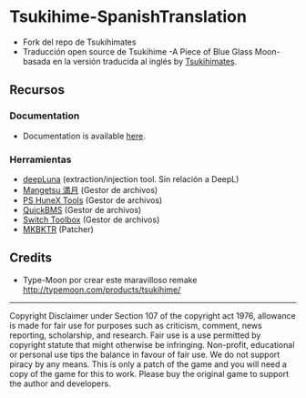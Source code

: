 # Tsukihime-SpanishTranslation
* Fork del repo de Tsukihimates
* Traducción open source de Tsukihime -A Piece of Blue Glass Moon- basada en la versión traducida al inglés by [Tsukihimates](https://twitter.com/tsukihimates).


## Recursos
### Documentation
* Documentation is available [here](https://sites.google.com/view/tsukihimates/home).

### Herramientas
* [deepLuna](https://github.com/Hakanaou/deepLuna) (extraction/injection tool. Sin relación a DeepL)
* [Mangetsu 満月](https://github.com/rschlaikjer/mangetsu) (Gestor de archivos)
* [PS HuneX Tools](https://github.com/Hintay/PS-HuneX_Tools/) (Gestor de archivos)
* [QuickBMS](http://aluigi.altervista.org/quickbms.htm) (Gestor de archivos)
* [Switch Toolbox](https://github.com/KillzXGaming/Switch-Toolbox) (Gestor de archivos)
* [MKBKTR](https://github.com/rschlaikjer/mkbktr) (Patcher)
## Credits
* Type-Moon por crear este maravilloso remake http://typemoon.com/products/tsukihime/

***

Copyright Disclaimer under Section 107 of the copyright act 1976, allowance is made for fair use for purposes such as criticism, comment, news reporting, scholarship, and research. Fair use is a use permitted by copyright statute that might otherwise be infringing. Non-profit, educational or personal use tips the balance in favour of fair use.
We do not support piracy by any means. This is only a patch of the game and you will need a copy of the game for this to work. Please buy the original game to support the author and developers.

